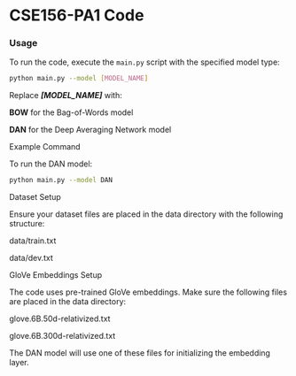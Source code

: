 # CSE156-PA1 Code 
### Usage
To run the code, execute the `main.py` script with the specified model type:

```bash
python main.py --model [MODEL_NAME]
```
Replace ***[MODEL_NAME]*** with:


**BOW** for the Bag-of-Words model

**DAN** for the Deep Averaging Network model


Example Command

To run the DAN model:
```bash
python main.py --model DAN
```
Dataset Setup

Ensure your dataset files are placed in the data directory with the following structure:

data/train.txt

data/dev.txt

GloVe Embeddings Setup

The code uses pre-trained GloVe embeddings. Make sure the following files are placed in the data directory:

glove.6B.50d-relativized.txt

glove.6B.300d-relativized.txt

The DAN model will use one of these files for initializing the embedding layer.
